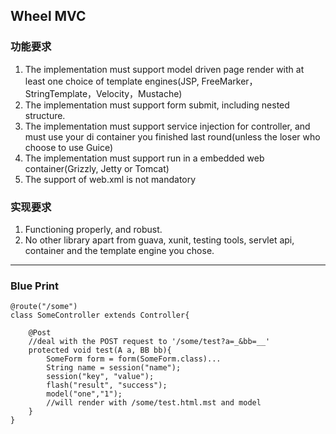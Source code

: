 ## Wheel MVC
### 功能要求

1. The implementation must support model driven page render with at least one choice of template engines(JSP, FreeMarker，StringTemplate，Velocity，Mustache)
2. The implementation must support form submit, including nested structure.
3. The implementation must support service injection for controller, and must use your di container you finished last round(unless the loser who choose to use Guice)
4. The implementation must support run in a embedded web container(Grizzly, Jetty or Tomcat)
5. The support of web.xml is not mandatory

### 实现要求

1. Functioning properly, and robust.
2. No other library apart from guava, xunit, testing tools, servlet api, container and the template engine you chose.

---------
### Blue Print

	@route("/some")
	class SomeController extends Controller{
		
		@Post
		//deal with the POST request to '/some/test?a=_&bb=__'
		protected void test(A a, BB bb){
			SomeForm form = form(SomeForm.class)...
			String name = session("name");
			session("key", "value");
			flash("result", "success");
			model("one","1");
			//will render with /some/test.html.mst and model
		}
	}	

